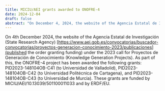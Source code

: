 ```yaml
---
title: MICIU/AEI grants awarded to ONOFRE-4
date: 2024-12-04
draft: false
abstract: "On December 4, 2024, the website of the Agencia Estatal de Investigación (State Research Agency) [https://www.aei.gob.es/convocatorias/buscador-convocatorias/proyectos-generacion-conocimiento-2023/publicaciones](published the order granting funding) under the 2023 call for Proyectos de Generación de Conocimiento (Knowledge Generation Projects). As part of this, the ONOFRE-4 project has been awarded the following grants: PID2023-148104OB-C41 (to Universidad de Valladolid), PID2023-148104OB-C42 (to Universidad Politécnica de Cartagena), and PID2023-148104OB-C43 (to Universidad de Murcia). These grants are funded by MICIU/AEI/10.13039/501100011033 and by ERDF/EU."
---
```


On 4th December 2024, the website of the Agencia Estatal de Investigación (State Research Agency) [https://www.aei.gob.es/convocatorias/buscador-convocatorias/proyectos-generacion-conocimiento-2023/publicaciones](published the order granting funding) under the 2023 call for Proyectos de Generación de Conocimiento (Knowledge Generation Projects). As part of this, the ONOFRE-4 project has been awarded the following grants: PID2023-148104OB-C41 (to Universidad de Valladolid), PID2023-148104OB-C42 (to Universidad Politécnica de Cartagena), and PID2023-148104OB-C43 (to Universidad de Murcia). These grants are funded by MICIU/AEI/10.13039/501100011033 and by ERDF/EU.

<!--more-->

